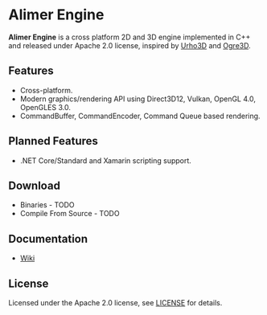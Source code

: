 # Alimer Engine
**Alimer Engine** is a cross platform 2D and 3D engine implemented in C++ and released under Apache 2.0 license, inspired by [Urho3D](https://github.com/urho3d/Urho3D) and [Ogre3D](http://www.ogre3d.org).

## Features
- Cross-platform.
- Modern graphics/rendering API using Direct3D12, Vulkan, OpenGL 4.0, OpenGLES 3.0.
- CommandBuffer, CommandEncoder, Command Queue based rendering.

## Planned Features
- .NET Core/Standard and Xamarin scripting support.

## Download
* Binaries - TODO
* Compile From Source - TODO

## Documentation
- [Wiki](https://github.com/AlimerGameEngine/AlimerGameEngine/wiki)

## License
Licensed under the Apache 2.0 license, see [LICENSE](https://github.com/AlimerGameEngine/AlimerGameEngine/blob/master/LICENSE.md) for details.
